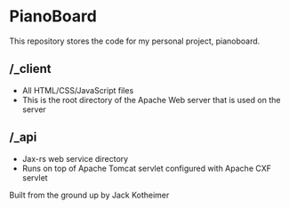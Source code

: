 # PianoBoard

This repository stores the code for my personal project, pianoboard.

## /_client

- All HTML/CSS/JavaScript files
- This is the root directory of the Apache Web server that is used on the server

## /_api

- Jax-rs web service directory
- Runs on top of Apache Tomcat servlet configured with Apache CXF servlet

Built from the ground up by Jack Kotheimer
